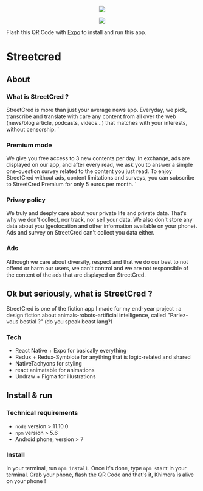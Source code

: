 <p align="center">
<img src="https://i.imgur.com/OP2AKAI.png" />
</p>

<p align="center">
<img src="https://i.imgur.com/BQllQ4B.png" />
</p>

Flash this QR Code with [Expo](https://play.google.com/store/apps/details?id=host.exp.exponent&hl=fr) to install and run this app.


# Streetcred

## About

### What is StreetCred ?
StreetCred is more than just your average news app.
Everyday, we pick, transcribe and translate with care any content from all over the web (news/blog article, podcasts, videos...) that matches with your interests, without censorship.
        `
### Premium mode
We give you free access to 3 new contents per day. In exchange, ads are displayed on our app, and after every read, we ask you to answer a simple one-question  survey related to the content you just read.
To enjoy StreetCred without ads, content limitations and surveys, you can subscribe to StreetCred Premium for only 5 euros per month.
        `
### Privay policy
We truly and deeply care about your private life and private data. That's why we don't collect, nor track, nor sell your data. We also don't store any data about you (geolocation and other information available on your phone). Ads and survey on StreetCred can't collect you data either.


### Ads
Although we care about diversity, respect and that we do our best to not offend or harm our users, we can't control and we are not responsible of the content of the ads that are displayed on StreetCred.

## Ok but seriously, what is StreetCred ?

StreetCred is one of the fiction app I made for my end-year project : a design fiction about animals-robots-artificial intelligence, called "Parlez-vous bestial ?" (do you speak beast lang?)

### Tech

* React Native + Expo for basically everything
* Redux + Redux-Symbiote for anything that is logic-related and shared
* NativeTachyons for styling
* react animatable for animations
* Undraw + Figma for illustrations


## Install & run

### Technical requirements

* `node` version > 11.10.0
* `npm` version > 5.6
* Android phone, version > 7

### Install
In your terminal, run `npm install`.
Once it's done, type `npm start` in your terminal.
Grab your phone, flash the QR Code and that's it, Khimera is alive on your phone !

